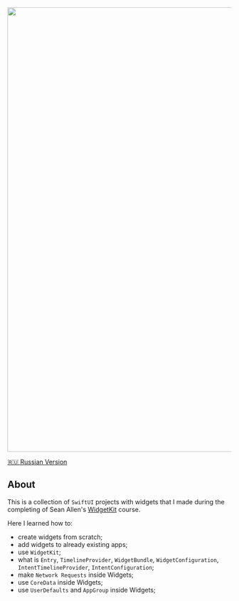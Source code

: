 <img width="1000" src="https://raw.githubusercontent.com/artexhibit/SeanAllenWidgetKit/Public/main/Resources/widgets.png">

[🇷🇺 Russian Version](./Resources/README-RUS.md)

## About

This is a collection of `SwiftUI` projects with widgets that I made during the completing of Sean Allen's [WidgetKit](https://seanallen.teachable.com/p/widgets) course.

Here I learned how to:

-   create widgets from scratch;
-   add widgets to already existing apps;
-   use `WidgetKit`;
-   what is `Entry`, `TimelineProvider`, `WidgetBundle`, `WidgetConfiguration`, `IntentTimelineProvider`, `IntentConfiguration`;
-   make `Network Requests` inside Widgets;
-   use `CoreData` inside Widgets;
-   use `UserDefaults` and `AppGroup` inside Widgets;
